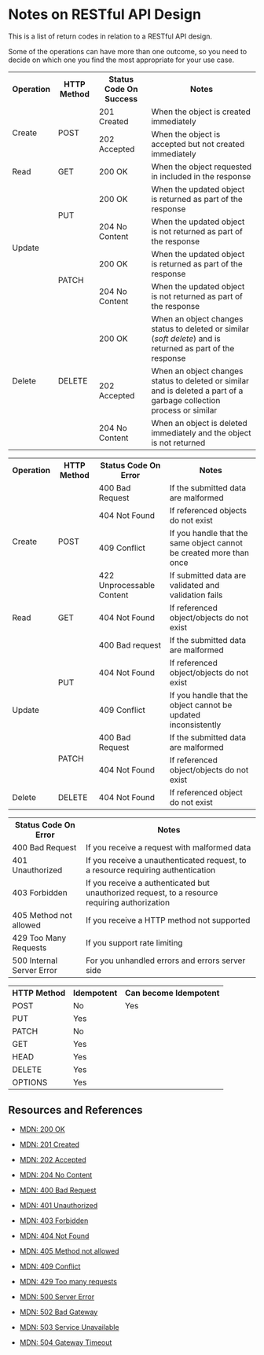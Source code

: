 # Notes on RESTful API Design

This is a list of return codes in relation to a RESTful API design.

Some of the operations can have more than one outcome, so you need to decide on which one you find the most appropriate for your use case.

<table>
<tr><th>Operation</th><th>HTTP Method</th><th>Status Code On Success</th><th>Notes</th></tr>
<tr><td rowspan=2>Create</td><td rowspan=2>POST</td><td>201 Created</td><td>When the object is created immediately</td></tr>
<tr><td>202 Accepted</td><td>When the object is accepted but not created immediately</td</tr>
<tr><td>Read</td><td>GET</td></td><td>200 OK</td><td>When the object requested in included in the response</td></tr>
<tr><td rowspan=4>Update</td><td rowspan=2>PUT</td><td>200 OK</td><td>When the updated object is returned as part of the response</td></tr>
<tr><td>204 No Content</td><td>When the updated object is not returned as part of the response</td></tr>
<tr><td rowspan=2>PATCH</td><td>200 OK</td><td>When the updated object is returned as part of the response</td></tr>
<tr><td>204 No Content</td><td>When the updated object is not returned as part of the response</td></tr>
<tr><td rowspan=3>Delete</td><td rowspan=3>DELETE</td><td>200 OK</td><td>When an object changes status to deleted or similar (<i>soft delete</i>) and is returned as part of the response </td></tr>
<tr><td>202 Accepted</td><td>When an object changes status to deleted or similar and is deleted a part of a garbage collection process or similar</td></tr>
<tr><td>204 No Content</td><td>When an object is deleted immediately and the object is not returned</td></tr>
</table>

<table>
<tr><th>Operation</th><th>HTTP Method</th><th>Status Code On Error</th><th>Notes</th></tr>
<tr><td rowspan=4>Create</td><td rowspan=4>POST</td><td>400 Bad Request</td><td>If the submitted data are malformed</td></tr>
<tr><td>404 Not Found</td><td>If referenced objects do not exist</td></tr>
<tr><td>409 Conflict</td><td>If you handle that the same object cannot be created more than once</td></tr>
<tr><td>422 Unprocessable Content</td><td>If submitted data are validated and validation fails</td></tr>
<tr><td>Read</td><td>GET</td></td><td>404 Not Found</td><td>If referenced object/objects do not exist</td></tr>
<tr><td rowspan=5>Update</td><td rowspan=3>PUT</td><td>400 Bad request</td><td>If the submitted data are malformed</td></tr>
<tr><td>404 Not Found</td><td>If referenced object/objects do not exist</td></tr>
<tr><td>409 Conflict</td><td>If you handle that the object cannot be updated inconsistently</td></tr>
<tr><td rowspan=2>PATCH</td><td>400 Bad Request</td><td>If the submitted data are malformed</td></tr>
<tr><td>404 Not Found</td><td>If referenced object/objects do not exist</td></tr>
<tr><td>Delete</td><td>DELETE</td><td>404 Not Found</td><td>If referenced object do not exist</td></tr>
</table>

<table>
<tr><th>Status Code On Error</th><th>Notes</th></tr>
<tr><td>400 Bad Request</td><td>If you receive a request with malformed data</td></tr>
<tr><td>401 Unauthorized</td><td>If you receive a unauthenticated request, to a resource requiring authentication</td></tr>
<tr><td>403 Forbidden</td><td>If you receive a authenticated but unauthorized request, to a resource requiring authorization</td></tr>
<tr><td>405 Method not allowed</td><td>If you receive a HTTP method not supported</td></tr>
<tr><td>429 Too Many Requests</td><td>If you support rate limiting</td></tr>
<tr><td>500 Internal Server Error</td><td>For you unhandled errors and errors server side</td></tr>
</table>

<table>
<tr><th>HTTP Method</th><th>Idempotent</th><th>Can become Idempotent</th></tr>
<tr><td>POST</td><td>No</td><td>Yes</td></tr>
<tr><td>PUT</td><td>Yes</td></tr>
<tr><td>PATCH</td><td>No</td></tr>
<tr><td>GET</td><td>Yes</td></tr>
<tr><td>HEAD</td><td>Yes</td></tr>
<tr><td>DELETE</td><td>Yes</td></tr>
<tr><td>OPTIONS</td><td>Yes</td></tr>
</table>

## Resources and References

- [MDN: 200 OK](https://developer.mozilla.org/en-US/docs/Web/HTTP/Reference/Status/200)
- [MDN: 201 Created](https://developer.mozilla.org/en-US/docs/Web/HTTP/Reference/Status/201)
- [MDN: 202 Accepted](https://developer.mozilla.org/en-US/docs/Web/HTTP/Reference/Status/202)
- [MDN: 204 No Content](https://developer.mozilla.org/en-US/docs/Web/HTTP/Reference/Status/204)

- [MDN: 400 Bad Request](https://developer.mozilla.org/en-US/docs/Web/HTTP/Reference/Status/400)
- [MDN: 401 Unauthorized](https://developer.mozilla.org/en-US/docs/Web/HTTP/Reference/Status/401)
- [MDN: 403 Forbidden](https://developer.mozilla.org/en-US/docs/Web/HTTP/Reference/Status/403)
- [MDN: 404 Not Found](https://developer.mozilla.org/en-US/docs/Web/HTTP/Reference/Status/404)
- [MDN: 405 Method not allowed](https://developer.mozilla.org/en-US/docs/Web/HTTP/Reference/Status/405)
- [MDN: 409 Conflict](https://developer.mozilla.org/en-US/docs/Web/HTTP/Reference/Status/409)
- [MDN: 429 Too many requests](https://developer.mozilla.org/en-US/docs/Web/HTTP/Reference/Status/429)

- [MDN: 500 Server Error](https://developer.mozilla.org/en-US/docs/Web/HTTP/Reference/Status/500)
- [MDN: 502 Bad Gateway](https://developer.mozilla.org/en-US/docs/Web/HTTP/Reference/Status/502)
- [MDN: 503 Service Unavailable](https://developer.mozilla.org/en-US/docs/Web/HTTP/Reference/Status/503)
- [MDN: 504 Gateway Timeout](https://developer.mozilla.org/en-US/docs/Web/HTTP/Reference/Status/504)